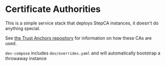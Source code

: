# Certificate Authorities

This is a simple service stack that deploys StepCA instances, it doesn't
do anything special.

See [the Trust Anchors repository](https://github.com/bencrannich/anchors)
for information on how these CAs are used.

`dev-compose` includes `dev/overrides.yaml` and will automatically
bootstrap a throwaway instance
